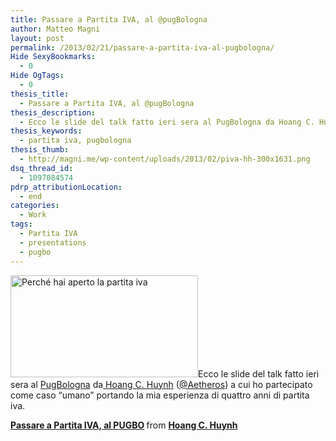 ```yaml
---
title: Passare a Partita IVA, al @pugBologna
author: Matteo Magni
layout: post
permalink: /2013/02/21/passare-a-partita-iva-al-pugbologna/
Hide SexyBookmarks:
  - 0
Hide OgTags:
  - 0
thesis_title:
  - Passare a Partita IVA, al @pugBologna
thesis_description:
  - Ecco le slide del talk fatto ieri sera al PugBologna da Hoang C. Huynh (@Aetheros) a cui ho partecipato come caso "umano" portando la mia esperienza di quattro anni di partita iva.
thesis_keywords:
  - partita iva, pugbologna
thesis_thumb:
  - http://magni.me/wp-content/uploads/2013/02/piva-hh-300x1631.png
dsq_thread_id:
  - 1097084574
pdrp_attributionLocation:
  - end
categories:
  - Work
tags:
  - Partita IVA
  - presentations
  - pugbo
---
```

[<img class="alignleft size-medium wp-image-761" alt="Perché hai aperto la partita iva" src="http://magni.me/wp-content/uploads/2013/02/piva-hh-300x163.png" width="300" height="163" />][1]Ecco le slide del talk fatto ieri sera al [PugBologna][2] da[ Hoang C. Huynh][3] ([@Aetheros][4]) a cui ho partecipato come caso &#8220;umano&#8221; portando la mia esperienza di quattro anni di partita iva.



<div style="margin-bottom: 5px;">
  <strong> <a title="Passare a Partita IVA, al PUGBO" href="http://www.slideshare.net/Aetheros/hh-pugbo-passareapiva" target="_blank">Passare a Partita IVA, al PUGBO</a> </strong> from <strong><a href="http://www.slideshare.net/Aetheros" target="_blank">Hoang C. Huynh</a></strong>
</div>

<div class='kindleWidget kindleLight' >
  
</div>



 [1]: http://magni.me/wp-content/uploads/2013/02/piva-hh.png
 [2]: http://bologna.grusp.org
 [3]: http://huynh.cc/
 [4]: https://twitter.com/Aetheros